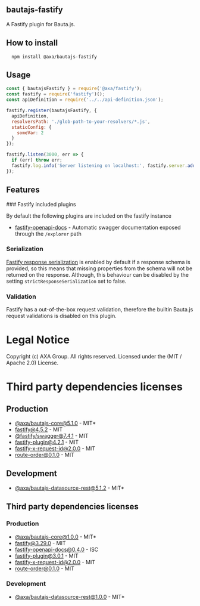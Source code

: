## bautajs-fastify

A Fastify plugin for Bauta.js.

## How to install

```console
  npm install @axa/bautajs-fastify
```

## Usage

```js
const { bautajsFastify } = require('@axa/fastify');
const fastify = require('fastify')();
const apiDefinition = require('../../api-definition.json');

fastify.register(bautajsFastify, {
  apiDefinition,
  resolversPath: './glob-path-to-your-resolvers/*.js',
  staticConfig: {
    someVar: 2
  }
});

fastify.listen(3000, err => {
  if (err) throw err;
  fastify.log.info('Server listening on localhost:', fastify.server.address().port);
});

```
## Features


### Fastify included plugins

By default the following plugins are included on the fastify instance

- [fastify-openapi-docs](https://github.com/ShogunPanda/fastify-openapi-docs) - Automatic swagger documentation exposed through the `/explorer` path

### Serialization

[Fastify response serialization](https://github.com/fastify/fastify/blob/main/docs/Validation-and-Serialization.md#serialization) is enabled by default if a response schema is provided, so this means that missing properties from the schema will not be returned on the response. Although, this behaviour can be disabled by the setting `strictResponseSerialization` set to false.

### Validation

Fastify has a out-of-the-box request validation, therefore the builtin Bauta.js request validations is disabled on this plugin.

# Legal Notice

Copyright (c) AXA Group. All rights reserved.
Licensed under the (MIT / Apache 2.0) License.
# Third party dependencies licenses

## Production
 - [@axa/bautajs-core@5.1.0](git+https://github.com/axa-group/bauta.js) - MIT*
 - [fastify@4.5.2](https://github.com/fastify/fastify) - MIT
 - [@fastify/swagger@7.4.1](https://github.com/fastify/fastify-swagger) - MIT
 - [fastify-plugin@4.2.1](https://github.com/fastify/fastify-plugin) - MIT
 - [fastify-x-request-id@2.0.0](https://github.com/dimonnwc3/fastify-x-request-id) - MIT
 - [route-order@0.1.0](https://github.com/sfrdmn/node-route-order) - MIT

## Development
 - [@axa/bautajs-datasource-rest@5.1.2](https://github.com/axa-group/bauta.js) - MIT*

## Third party dependencies licenses

### Production
 - [@axa/bautajs-core@1.0.0](https://github.com/axa-group/bauta.js) - MIT*
 - [fastify@3.29.0](https://github.com/fastify/fastify) - MIT
 - [fastify-openapi-docs@0.4.0](https://github.com/ShogunPanda/fastify-openapi-docs) - ISC
 - [fastify-plugin@3.0.1](https://github.com/fastify/fastify-plugin) - MIT
 - [fastify-x-request-id@2.0.0](https://github.com/dimonnwc3/fastify-x-request-id) - MIT
 - [route-order@0.1.0](https://github.com/sfrdmn/node-route-order) - MIT

### Development
 - [@axa/bautajs-datasource-rest@1.0.0](https://github.com/axa-group/bauta.js) - MIT*
